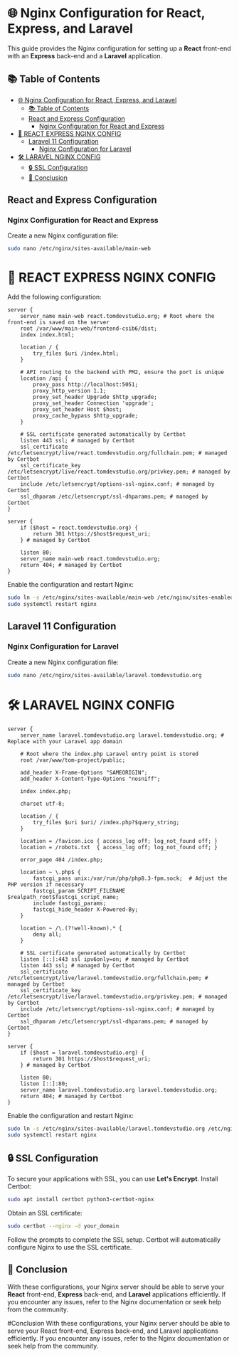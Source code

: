# 🌐 Nginx Configuration for React, Express, and Laravel

This guide provides the Nginx configuration for setting up a **React** front-end with an **Express** back-end and a **Laravel** application.

## 📚 Table of Contents

- [🌐 Nginx Configuration for React, Express, and Laravel](#-nginx-configuration-for-react-express-and-laravel)
  - [📚 Table of Contents](#-table-of-contents)
  - [React and Express Configuration](#react-and-express-configuration)
    - [Nginx Configuration for React and Express](#nginx-configuration-for-react-and-express)
- [🚀 REACT EXPRESS NGINX CONFIG](#-react-express-nginx-config)
  - [Laravel 11 Configuration](#laravel-11-configuration)
    - [Nginx Configuration for Laravel](#nginx-configuration-for-laravel)
- [🛠️ LARAVEL NGINX CONFIG](#️-laravel-nginx-config)
  - [🔒 SSL Configuration](#-ssl-configuration)
  - [🏁 Conclusion](#-conclusion)

## React and Express Configuration

### Nginx Configuration for React and Express

Create a new Nginx configuration file:

```bash
sudo nano /etc/nginx/sites-available/main-web
```

# 🚀 REACT EXPRESS NGINX CONFIG

Add the following configuration:

```nginx
server {
    server_name main-web react.tomdevstudio.org; # Root where the front-end is saved on the server
    root /var/www/main-web/frontend-csib6/dist;
    index index.html;

    location / {
        try_files $uri /index.html;
    }

    # API routing to the backend with PM2, ensure the port is unique
    location /api {
        proxy_pass http://localhost:5051;
        proxy_http_version 1.1;
        proxy_set_header Upgrade $http_upgrade;
        proxy_set_header Connection 'upgrade';
        proxy_set_header Host $host;
        proxy_cache_bypass $http_upgrade;
    }

    # SSL certificate generated automatically by Certbot
    listen 443 ssl; # managed by Certbot
    ssl_certificate /etc/letsencrypt/live/react.tomdevstudio.org/fullchain.pem; # managed by Certbot
    ssl_certificate_key /etc/letsencrypt/live/react.tomdevstudio.org/privkey.pem; # managed by Certbot
    include /etc/letsencrypt/options-ssl-nginx.conf; # managed by Certbot
    ssl_dhparam /etc/letsencrypt/ssl-dhparams.pem; # managed by Certbot
}

server {
    if ($host = react.tomdevstudio.org) {
        return 301 https://$host$request_uri;
    } # managed by Certbot

    listen 80;
    server_name main-web react.tomdevstudio.org;
    return 404; # managed by Certbot
}
```

Enable the configuration and restart Nginx:

```bash
sudo ln -s /etc/nginx/sites-available/main-web /etc/nginx/sites-enabled/
sudo systemctl restart nginx
```

## Laravel 11 Configuration

### Nginx Configuration for Laravel

Create a new Nginx configuration file:

```bash
sudo nano /etc/nginx/sites-available/laravel.tomdevstudio.org
```

# 🛠️ LARAVEL NGINX CONFIG

```nginx
server {
    server_name laravel.tomdevstudio.org laravel.tomdevstudio.org; # Replace with your Laravel app domain

    # Root where the index.php Laravel entry point is stored
    root /var/www/tom-project/public;

    add_header X-Frame-Options "SAMEORIGIN";
    add_header X-Content-Type-Options "nosniff";

    index index.php;

    charset utf-8;

    location / {
        try_files $uri $uri/ /index.php?$query_string;
    }

    location = /favicon.ico { access_log off; log_not_found off; }
    location = /robots.txt  { access_log off; log_not_found off; }

    error_page 404 /index.php;

    location ~ \.php$ {
        fastcgi_pass unix:/var/run/php/php8.3-fpm.sock;  # Adjust the PHP version if necessary
        fastcgi_param SCRIPT_FILENAME $realpath_root$fastcgi_script_name;
        include fastcgi_params;
        fastcgi_hide_header X-Powered-By;
    }

    location ~ /\.(?!well-known).* {
        deny all;
    }

    # SSL certificate generated automatically by Certbot
    listen [::]:443 ssl ipv6only=on; # managed by Certbot
    listen 443 ssl; # managed by Certbot
    ssl_certificate /etc/letsencrypt/live/laravel.tomdevstudio.org/fullchain.pem; # managed by Certbot
    ssl_certificate_key /etc/letsencrypt/live/laravel.tomdevstudio.org/privkey.pem; # managed by Certbot
    include /etc/letsencrypt/options-ssl-nginx.conf; # managed by Certbot
    ssl_dhparam /etc/letsencrypt/ssl-dhparams.pem; # managed by Certbot
}
```

```nginx
server {
    if ($host = laravel.tomdevstudio.org) {
        return 301 https://$host$request_uri;
    } # managed by Certbot

    listen 80;
    listen [::]:80;
    server_name laravel.tomdevstudio.org laravel.tomdevstudio.org;
    return 404; # managed by Certbot
}
```

Enable the configuration and restart Nginx:

```bash
sudo ln -s /etc/nginx/sites-available/laravel.tomdevstudio.org /etc/nginx/sites-enabled/
sudo systemctl restart nginx
```

## 🔒 SSL Configuration

To secure your applications with SSL, you can use **Let's Encrypt**. Install Certbot:

```bash
sudo apt install certbot python3-certbot-nginx
```

Obtain an SSL certificate:

```bash
sudo certbot --nginx -d your_domain
```

Follow the prompts to complete the SSL setup. Certbot will automatically configure Nginx to use the SSL certificate.

## 🏁 Conclusion

With these configurations, your Nginx server should be able to serve your **React** front-end, **Express** back-end, and **Laravel** applications efficiently. If you encounter any issues, refer to the Nginx documentation or seek help from the community.

#Conclusion
With these configurations, your Nginx server should be able to serve your React front-end, Express back-end, and Laravel applications efficiently. If you encounter any issues, refer to the Nginx documentation or seek help from the community.
